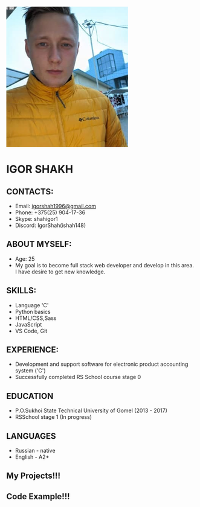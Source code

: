 ![alt-My Photo](https://github.com/ishah148/gitTest/raw/main/photo_2021-12-29_20-53-42.jpg) 
# IGOR SHAKH
## CONTACTS:
* Email: igorshah1996@gmail.com
* Phone: +375(25) 904-17-36
* Skype: shahigor1
* Discord: IgorShah(ishah148)
## ABOUT MYSELF:
* Age: 25
* My goal is to become full stack web developer and develop in this area. I have desire to get new knowledge.
## SKILLS:
* Language 'C'
* Python basics
* HTML/CSS,Sass
* JavaScript 
* VS Code, Git
## EXPERIENCE:
* Development and support software for electronic product accounting system ('C')
* Successfully completed RS School course stage 0 
## EDUCATION
* P.O.Sukhoi State Technical University of Gomel (2013 - 2017)
* RSSchool stage 1 (In progress)
## LANGUAGES
* Russian - native
* English - A2+
## My Projects!!!
## Code Example!!!